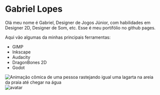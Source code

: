 # Gabriel Lopes

Olá meu nome é Gabriel, Designer de Jogos Júnior, com habilidades em Designer 2D, Designer de Som, etc. Esse é meu portifólio no github pages.

Aqui vão algumas da minhas principais ferramentas:

- GIMP
- Inkscape
- Audacity
- DragonBones 2D
- Godot

![Animação cômica de uma pessoa rastejando igual uma lagarta na areia da praia até chegar na água](https://media.giphy.com/media/cLYAk89lmwapf6mf42/giphy.gif)
![avatar](https://user-images.githubusercontent.com/105562139/201722096-7d4ea930-97ec-44c1-a3d1-b9f943e9e601.png)
